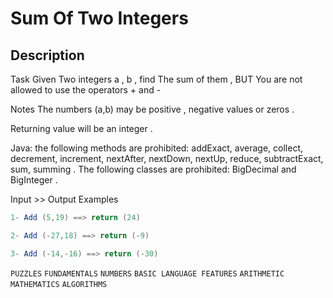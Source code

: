 # Sum Of Two Integers

## Description

Task
Given Two integers a , b , find The sum of them , BUT You are not allowed to use the operators + and -

Notes
The numbers (a,b) may be positive , negative values or zeros .

Returning value will be an integer .

Java: the following methods are prohibited: addExact, average, collect, decrement, increment, nextAfter, nextDown, nextUp, reduce, subtractExact, sum, summing . The following classes are prohibited: BigDecimal and BigInteger .

Input >> Output Examples

```java
1- Add (5,19) ==> return (24) 

2- Add (-27,18) ==> return (-9)

3- Add (-14,-16) ==> return (-30)
```

`PUZZLES` `FUNDAMENTALS` `NUMBERS` `BASIC LANGUAGE FEATURES` `ARITHMETIC` `MATHEMATICS` `ALGORITHMS`
